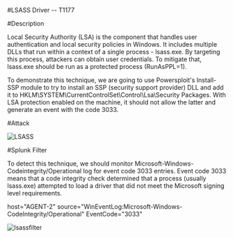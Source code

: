 #LSASS Driver -- T1177

#Description

Local Security Authority (LSA) is the component that handles user authentication and local security policies in Windows. It includes multiple DLLs that run within a context of a single process - lsass.exe. By targeting this process, attackers can obtain user credentials. To mitigate that, lsass.exe should be run as a protected process (RunAsPPL=1).

To demonstrate this technique, we are going to use Powersploit's Install-SSP module to try to install an SSP (security support provider) DLL and add it to HKLM\SYSTEM\CurrentControlSet\Control\Lsa\Security Packages. With LSA protection enabled on the machine, it should not allow the latter and generate an event with the code 3033.

#Attack

![LSASS](https://user-images.githubusercontent.com/36422282/55600805-ca415400-572b-11e9-9660-0b221b744399.PNG)

#Splunk Filter

To detect this technique, we should monitor Microsoft-Windows-Codeintegrity/Operational log for event code 3033 entries. Event code 3033 means that a code integrity check determined that a process (usually lsass.exe) attempted to load a driver that did not meet the Microsoft signing level requirements.

host="AGENT-2" source="WinEventLog:Microsoft-Windows-CodeIntegrity/Operational" EventCode="3033"

![lsassfilter](https://user-images.githubusercontent.com/36422282/55600839-fbba1f80-572b-11e9-80ee-65c59362b95a.png)

